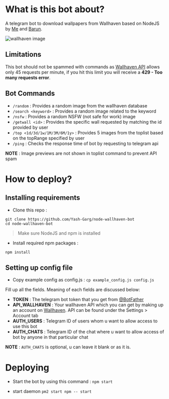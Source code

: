 # What is this bot about?
A telegram bot to download wallpapers from Wallhaven based on NodeJS by [Me](https://github.com/Yash-Garg) and [Barun](https://github.com/daemon1024).

![wallhaven image](https://w.wallhaven.cc/full/1j/wallhaven-1j7eg3.png)

## Limitations
This bot should not be spammed with commands as [Wallhaven API](https://wallhaven.cc/help/api#limits) allows only 45 requests per minute, if you hit this limit you will receive a **429 - Too many requests error**.

## Bot Commands

* `/random` : Provides a random image from the wallhaven database
* `/search <keyword>` : Provides a random image related to the keyword
* `/nsfw` : Provides a random NSFW (not safe for work) image 
* `/getwall <id>` : Provides the specific wall requested by matching the id provided by user
* `/top <1d/3d/1w/1M/3M/6M/1y>` : Provides 5 images from the toplist based on the topRange specified by user
* `/ping` : Checks the response time of bot by requesting to telegram api

**NOTE** : Image previews are not shown in toplist command to prevent API spam
# How to deploy?
## Installing requirements
* Clone this repo :
```git
git clone https://github.com/Yash-Garg/node-wallhaven-bot
cd node-wallhaven-bot
```
> Make sure NodeJS and npm is installed
* Install required npm packages :
```node
npm install
```
## Setting up config file
* Copy example config as config.js :
`cp example_config.js config.js`

Fill up all the fields. Meaning of each fields are discussed below:
* **TOKEN** : The telegram bot token that you get from [@BotFather](https://t.me/botfather)
* **API_WALLHAVEN** : Your wallhaven API which you can get by making up an account on [Wallhaven](https://wallhaven.cc). API can be found under the Settings > Account tab
* **AUTH_USERS** : Telegram ID of users whom u want to allow access to use this bot
* **AUTH_CHATS** : Telegram ID of the chat where u want to allow access of bot by anyone in that particular chat 

**NOTE** : `AUTH_CHATS` is optional, u can leave it blank or as it is.

# Deploying
* Start the bot by using this command :
`npm start`

* start daemon
`pm2 start npm -- start`
